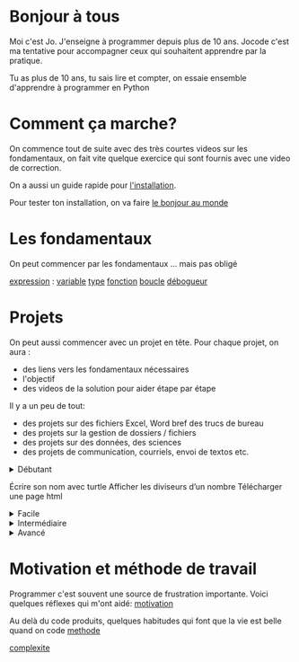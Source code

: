 # Bonjour à tous

Moi c'est Jo. J'enseigne à programmer depuis plus de 10 ans. Jocode c'est ma tentative pour accompagner ceux qui souhaitent
apprendre par la pratique.

Tu as plus de 10 ans, tu sais lire et compter, on essaie ensemble d'apprendre à programmer en Python


# Comment ça marche?

On commence tout de suite avec des très courtes videos sur les fondamentaux, on fait vite quelque exercice qui sont fournis avec une video de correction.

On a aussi un guide rapide pour [l'installation](installation).

Pour tester ton installation, on va faire [le bonjour au monde](fondamentaux/bonjour)

# Les fondamentaux

On peut commencer par les fondamentaux ... mais pas obligé 

[expression](fondamentaux/expression) : 
[variable](fondamentaux/variable)
[type](fondamentaux/type)
[fonction](fondamentaux/fonction)
[boucle](fondamentaux/boucle)
[débogueur](fondamentaux/debogueur)

## 

# Projets

On peut aussi commencer avec un projet en tête. Pour chaque projet, on aura :
- des liens vers les fondamentaux nécessaires
- l'objectif
- des videos de la solution pour aider étape par étape

Il y a un peu de tout:
- des projets sur des fichiers Excel, Word bref des trucs de bureau
- des projets sur la gestion de dossiers / fichiers
- des projets sur des données, des sciences
- des projets de communication, courriels, envoi de textos etc.

<details>
  <summary>Débutant</summary>

## Projet débutant : anagrammes de mon nom Le mot le plus long

Trouver tous les anagrammes de mon prénom

On va programmer un petit programme qui récupère une liste de tous les mots dans une langue
et trouver tous les mots qui ont les mêmes lettres que notre nom.

Ça fera un sujet de conversation au souper.

Le mot le plus long

## Projet débutant 2
  ```js
  function logSomething(something) {
    console.log('Something', something);
  }
  ```
</details>

Écrire son nom avec turtle
Afficher les diviseurs d’un nombre
Télécharger une page html

<details>
  <summary>Facile</summary>

## Projet facile : Créer du fichier Excel

**Compétences utiles : [fondamentaux/variable](variable) [expression](fondamentaux/expression)**

1. Foo
2. Bar
    * Baz
    * Qux

## Projet facile 2

**Compétences utiles : []**

Calculer tous les anagrammes de mon nom.



</details>

<details>
  <summary>Intermédiaire</summary>


## La racine de 2 quand on a un de la puissance de calcul mais rien d'autre

##


## Projet intermédiaire 1

**Compétences utiles : []**



## Projet : le compte est bon

Étant donné un tirage de nombre entier et une cible entre 100 et 999, 
trouver une expression combinant les opérateurs + - * / qui utilise chaque
nombre une seule fois donnant le résultat

**Compétences utiles : boucle, algorithmique**



## Le générateur de fichiers Word (facile, librairies)

Un programme qui lit un fichier Excel avec des infos et produit tout plein de fichiers Word en fonction.

[ExcelOWord](projets/exceloword)


## Projet intermédiaire 2


## Le robot qui aspire l'internet (intermédiaire. librairies)

Un programme qui télécharge une adresse web, trouve d'autres adresses web et les télécharge à leur tour.

En bonus il peut extraire les courriels ou encore écrire des fichiers sur le disque dur.

[Botbot](projets/botbot)

**Compétences utiles : []**
  ```js
  function logSomething(something) {
    console.log('Something', something);
  }
  ```
</details>


<details>
  <summary>Avancé</summary>

## Projet avancé 1



## Un wack A Molee (avancé, interface graphique)

**Compétences utiles : []**

## Projet avancé 2

**Compétences utiles : []**
  ```js
  function logSomething(something) {
    console.log('Something', something);
  }
  ```
</details>



# Motivation et méthode de travail

Programmer c'est souvent une source de frustration importante. Voici quelques réflexes qui m'ont aidé:
[motivation](motivation)

Au delà du code produits, quelques habitudes qui font que la vie est belle quand on code
[methode](methode)


[complexite](complexite)

